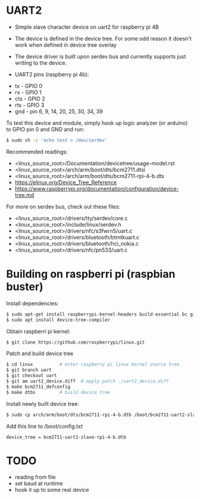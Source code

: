 # UART2
- Simple slave character device on uart2 for raspberry pi 4B
- The device is defined in the device tree. For some odd reason it doesn't work
  when defined in device tree overlay
- The device driver is built upon serdev bus and currently supports just writing to
  the device. 

- UART2 pins (raspberry pi 4b):
* tx  - GPIO 0
* rx  - GPIO 1
* cts - GPIO 2
* rts - GPIO 3
* gnd - pin 6, 9, 14, 20, 25, 30, 34, 39

To test this device and module, simply hook up logic analyzer (or arduino) to GPIO
pin 0 and GND and run:
```bash
$ sudo sh -c 'echo test > /dev/serdev'
```
Recommended readings:
* <linux_source_root>/Documentation/devicetree/usage-model.rst
* <linux_source_root>/arch/arm/boot/dts/bcm2711.dtsi
* <linux_source_root>/arch/arm/boot/dts/bcm2711-rpi-4-b.dts
* https://elinux.org/Device_Tree_Reference
* https://www.raspberrypi.org/documentation/configuration/device-tree.md

For more on serdev bus, check out these files:
* <linux_source_root>/drivers/tty/serdev/core.c
* <linux_source_root>/include/linux/serdev.h
* <linux_source_root>/drivers/nfc/s3fwrn5/uart.c
* <linux_source_root>/drivers/bluetooth/btmtkuart.c
* <linux_source_root>/drivers/bluetooth/hci_nokia.c
* <linux_source_root>/drivers/nfc/pn533/uart.c

# Building on raspberri pi (raspbian buster) 

Install dependencies:
```bash
$ sudo apt-get install raspberrypi-kernel-headers build-essential bc git wget bison flex libssl-dev make libncurses-dev
$ sudo apt install device-tree-compiler
```
Obtain raspberri pi kernel:
```bash
$ git clone https://github.com/raspberrypi/linux.git
```

Patch and build device tree
```bash
$ cd linux			# enter raspberry pi linux kernel source tree
$ git branch uart
$ git checkout uart
$ git am uart2_device.diff	# apply patch ./uart2_device.diff
$ make bcm2711_defconfig
$ make dtbs			# build device tree
```
Install newly built device tree:
```bash
$ sudo cp arch/arm/boot/dts/bcm2711-rpi-4-b.dtb /boot/bcm2711-uart2-slave-rpi-4-b.dtb
```

Add this line to /boot/config.txt 
```
device_tree = bcm2711-uart2-slave-rpi-4-b.dtb
```
# TODO
* reading from file
* set baud at runtime 
* hook it up to some real device 
